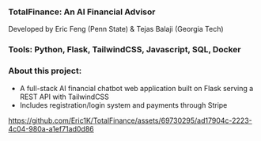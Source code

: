 ### TotalFinance: An AI Financial Advisor
Developed by Eric Feng (Penn State) & Tejas Balaji (Georgia Tech)

### Tools: Python, Flask, TailwindCSS, Javascript, SQL, Docker

### About this project:
- A full-stack AI financial chatbot web application built on Flask serving a REST API with TailwindCSS
- Includes registration/login system and payments through Stripe

  



https://github.com/Eric1K/TotalFinance/assets/69730295/ad17904c-2223-4c04-980a-a1ef71ad0d86


